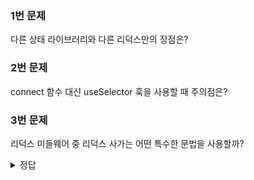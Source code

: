 ### 1번 문제

다른 상태 라이브러리와 다른 리덕스만의 장점은?

### 2번 문제

connect 함수 대신 useSelector 훅을 사용할 때 주의점은?

### 3번 문제

리덕스 미들웨어 중 리덕스 사가는 어떤 특수한 문법을 사용할까?

<details>
<summary>정답</summary>
1번 문제 정답 :
하나하나씩 상태를 어떻게 변화시킬 지 세부하게 정할 수 있으며,
출시된 지 오래되어 레퍼런스가 많다.  
또한 미들웨어로 상태 예측을 할 수 있고, 디버깅과 유지 보수가 편리하다.

2번 문제 정답 :
useSelector를 사용하면 상태가 변경된 자식 컴포넌트들이 전부  
리렌더링되기 때문에 React.memo를 유용하게 사용하여 성능을 최적화해야 한다.

3번 문제 정답 :
제네레이터 함수

</details>
